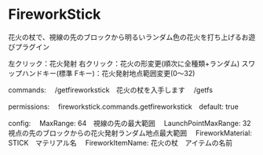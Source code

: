 <H1>FireworkStick</H1>
花火の杖で、視線の先のブロックから明るいランダム色の花火を打ち上げるお遊びプラグイン

左クリック：花火発射
右クリック：花火の形変更(順次に全種類+ランダム)
スワップハンドキー(標準 Fキー)：花火発射地点範囲変更(0～32)

commands:
　/getfireworkstick　花火の杖を入手します
　/getfs

permissions:
　fireworkstick.commands.getfireworkstick　default: true

config:
　MaxRange: 64　視線の先の最大範囲
　LaunchPointMaxRange: 32　視点の先のブロックからの花火発射ランダム地点最大範囲
　FireworkMaterial: STICK　マテリアル名
　FireworkItemName: 花火の杖　アイテムの名前
